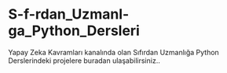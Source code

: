 # S-f-rdan_Uzmanl-ga_Python_Dersleri
Yapay Zeka Kavramları kanalında olan Sıfırdan Uzmanlığa Python Derslerindeki projelere buradan ulaşabilirsiniz..
